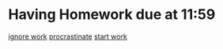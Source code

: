 # Having Homework due at 11:59

[ignore work](ignore/ignore.md)
[procrastinate](procrastinating/procrastinate.md)
[start work](immediately-work/immidiantSTARTHERE.md)
